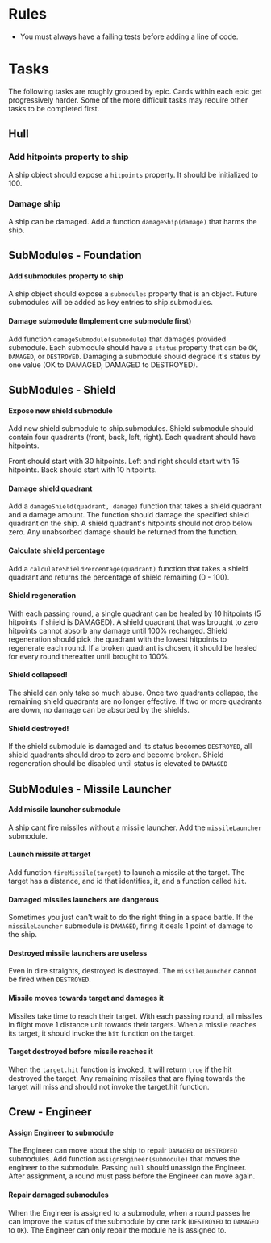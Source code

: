 # Rules
* You must always have a failing tests before adding a line of code.

# Tasks
The following tasks are roughly grouped by epic. Cards within each epic get progressively harder. Some of the more difficult
tasks may require other tasks to be completed first.

## Hull

### Add hitpoints property to ship
A ship object should expose a ```hitpoints``` property. It should be initialized to 100.

### Damage ship
A ship can be damaged. Add a function ```damageShip(damage)``` that harms the ship.

## SubModules - Foundation

#### Add submodules property to ship
A ship object should expose a ```submodules``` property that is an object. Future submodules will be added as key entries
to ship.submodules.

#### Damage submodule (Implement one submodule first)
Add function ```damageSubmodule(submodule)``` that damages provided submodule. Each submodule should have a ```status```
property that can be ```OK```, ```DAMAGED```, or ```DESTROYED```. Damaging a submodule should degrade it's status by 
one value (OK to DAMAGED, DAMAGED to DESTROYED).

## SubModules - Shield

#### Expose new shield submodule
Add new shield submodule to ship.submodules. Shield submodule should contain four quadrants (front, back, left, right).
Each quadrant should have hitpoints. 

Front should start with 30 hitpoints.
Left and right should start with 15 hitpoints.
Back should start with 10 hitpoints.

#### Damage shield quadrant
Add a ```damageShield(quadrant, damage)``` function that takes a shield quadrant and a damage amount. The function should damage the specified
shield quadrant on the ship. A shield quadrant's hitpoints should not drop below zero. Any unabsorbed damage should be
returned from the function.

#### Calculate shield percentage
Add a ```calculateShieldPercentage(quadrant)``` function that takes a shield quadrant and returns the percentage of 
shield remaining (0 - 100).

#### Shield regeneration
With each passing round, a single quadrant can be healed by 10 hitpoints (5 hitpoints if shield is DAMAGED). A shield 
quadrant that was brought to zero hitpoints cannot absorb any damage until 100% recharged. Shield regeneration should 
pick the quadrant with the lowest hitpoints to regenerate each round. If a broken quadrant is chosen, it should be healed 
for every round thereafter until brought to 100%.

#### Shield collapsed! 
The shield can only take so much abuse. Once two quadrants collapse, the remaining shield quadrants are no longer effective.
If two or more quadrants are down, no damage can be absorbed by the shields.

#### Shield destroyed! 
If the shield submodule is damaged and its status becomes ```DESTROYED```, all shield quadrants should drop to zero and 
become broken. Shield regeneration should be disabled until status is elevated to ```DAMAGED```

## SubModules - Missile Launcher

#### Add missile launcher submodule
A ship cant fire missiles without a missile launcher. Add the ```missileLauncher``` submodule.

#### Launch missile at target
Add function ```fireMissile(target)``` to launch a missile at the target. The target has a distance, and id that identifies,
it, and a function called ```hit```. 

#### Damaged missiles launchers are dangerous
Sometimes you just can't wait to do the right thing in a space battle. If the ```missileLauncher``` submodule is 
```DAMAGED```, firing it deals 1 point of damage to the ship.

#### Destroyed missile launchers are useless
Even in dire straights, destroyed is destroyed. The ```missileLauncher``` cannot be fired when ```DESTROYED```.

#### Missile moves towards target and damages it
Missiles take time to reach their target. With each passing round, all missiles in flight move 1 distance unit towards 
their targets. When a missile reaches its target, it should invoke the ```hit``` function on the target.

#### Target destroyed before missile reaches it
When the ```target.hit``` function is invoked, it will return ```true``` if the hit destroyed the target. Any remaining
missiles that are flying towards the target will miss and should not invoke the target.hit function.

## Crew - Engineer

#### Assign Engineer to submodule
The Engineer can move about the ship to repair ```DAMAGED``` or ```DESTROYED``` submodules. Add function 
```assignEngineer(submodule)``` that moves the engineer to the submodule. Passing ```null``` should unassign the
Engineer. After assignment, a round must pass before the Engineer can move again.

#### Repair damaged submodules
When the Engineer is assigned to a submodule, when a round passes he can improve the status of the submodule by one 
rank (```DESTROYED``` to ```DAMAGED``` to ```OK```). The Engineer can only repair the module he is assigned to.